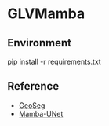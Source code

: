# GLVMamba

## Environment
pip install -r requirements.txt

## Reference
* [GeoSeg](https://github.com/WangLibo1995/GeoSeg)
* [Mamba-UNet](https://github.com/ziyangwang007/Mamba-UNet)
